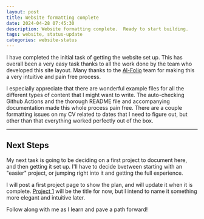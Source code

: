 ```yaml
---
layout: post
title: Website formatting complete
date: 2024-04-28 07:45:30
description: Website formatting complete.  Ready to start building.
tags: website, status-update
categories: website-status
---
```


I have completed the initial task of getting the website set up. This has overall been a very easy task thanks to all the work done by the team who developed this site layout. Many thanks to the [Al-Folio](https://github.com/alshedivat/al-folio) team for making this a very intuitive and pain free process.

I especially appreciate that there are wonderful example files for all the different types of content that I might want to write. The auto-checking Github Actions and the thorough README file and accompanying documentation made this whole process pain free. There are a couple formatting issues on my CV related to dates that I need to figure out, but other than that everything worked perfectly out of the box.

<hr>

## Next Steps

My next task is going to be deciding on a first project to document here, and then getting it set up. I'll have to decide bvetween starting with an "easier" project, or jumping right into it and getting the full experience.

I will post a first project page to show the plan, and will update it when it is complete.
<a href="/projects/1_project">Project 1</a> will be the title for now, but I intend to name it something more elegant and intuitive later.

Follow along with me as I learn and pave a path forward!
